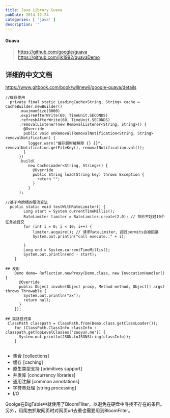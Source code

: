 ```yaml
---
title: Java Library Guava
pubDate: 2014-12-24
categories: [ 'java' ]
description: ''
---
```


#### Guava

> https://github.com/google/guava
> https://github.com/jik1992/guavaDemo

## 详细的中文文档

https://www.gitbook.com/book/willnewii/google-guava/details

```language-java
//缓存使用
  private final static LoadingCache<String, String> cache = CacheBuilder.newBuilder()
      .maximumSize(8000)
      .expireAfterWrite(60, TimeUnit.SECONDS)
      .refreshAfterWrite(60, TimeUnit.SECONDS)
      .removalListener(new RemovalListener<String, String>() {
        @Override
        public void onRemoval(RemovalNotification<String, String> removalNotification) {
          logger.warn("缓存超时被移除 {} {}", removalNotification.getFileKey(), removalNotification.val());
        }
      })
      .build(
          new CacheLoader<String, String>() {
            @Override
            public String load(String key) throws Exception {
              return "";
            }
          }
      );

//基于令牌桶的限流算法
  public static void testWithRateLimiter() {  
        Long start = System.currentTimeMillis();  
        RateLimiter limiter = RateLimiter.create(2.0); // 每秒不超过10个任务被提交  
        for (int i = 0; i < 10; i++) {  
            limiter.acquire(); // 请求RateLimiter, 超过permits会被阻塞  
            System.out.println("call execute.." + i);  
              
        }  
        Long end = System.currentTimeMillis();            
        System.out.println(end - start);         
    }  

## 反射
    Demo demo= Reflection.newProxy(Demo.class, new InvocationHandler() {
      @Override
      public Object invoke(Object proxy, Method method, Object[] args) throws Throwable {
        System.out.println("xx");
        return null;
      }
    });

## 类路径扫描
 ClassPath classpath = ClassPath.from(Demo.class.getClassLoader());
    for (ClassPath.ClassInfo classInfo : classpath.getTopLevelClasses("zuoyun.me")) {
      System.out.println(JSON.toJSONString(classInfo));
    }


```

* 集合 [collections]
* 缓存 [caching]
* 原生类型支持 [primitives support]
* 并发库 [concurrency libraries]
* 通用注解 [common annotations]
* 字符串处理 [string processing]
* I/O

Goolge在BigTable中就使用了BloomFilter，以避免在硬盘中寻找不存在的条目。
另外，用爬虫抓取网页时对网页url去重也需要用到BloomFilter。








